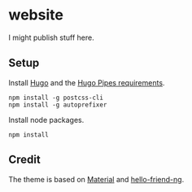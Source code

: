 # website
I might publish stuff here.

## Setup
Install [Hugo](https://github.com/gohugoio/hugo) and the [Hugo Pipes requirements](https://gohugo.io/hugo-pipes/postcss/).
```
npm install -g postcss-cli
npm install -g autoprefixer
```

Install node packages.
```
npm install
```

## Credit
The theme is based on [Material](https://material.io/) and [hello-friend-ng](https://github.com/rhazdon/hugo-theme-hello-friend-ng).

